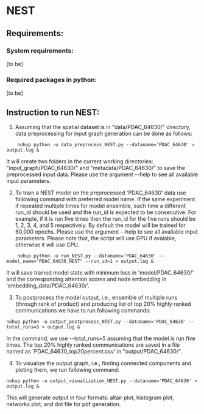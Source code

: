 
# NEST
## Requirements:
###   System requirements: 
[to be]
###   Required packages in python: 
[to be]
  
## Instruction to run NEST:
   
1. Assuming that the spatial dataset is in "data/PDAC_64630/" directory, data preprocessing for input graph generation can be done as follows:
````
    nohup python -u data_preprocess_NEST.py --dataname='PDAC_64630' > output.log & 
````
It will create two folders in the current working directories: "input_graph/PDAC_64630/" and "metadata/PDAC_64630/" to save the preprocessed input data. Please use the argument --help to see all available input parameters.  

2. To train a NEST model on the preprocessed 'PDAC_64630' data use following command with preferred model name. If the same experiment if repeated multiple times for model ensemble, each time a different run_id should be used and the run_id is expected to be consecutive. For example, if it is run five times then the run_id for the five runs should be 1, 2, 3, 4, and 5 respectively. By default the model will be trained for 60,000 epochs. Please use the argument --help to see all available input parameters. Please note that, the script will use GPU if avaiable, otherwise it will use CPU. 

````
    nohup python -u run_NEST.py --dataname='PDAC_64630' --model_name="PDAC_64630_NEST" --run_id=1 > output.log &
````

  It will save trained model state with minimum loss in 'model/PDAC_64630/' and the corresponding attention scores and node embedding in 'embedding_data/PDAC_64630/'.   

3. To postprocess the model output, i.e., ensemble of multiple runs (through rank of product) and producing list of top 20% highly ranked communications we have to run following commands:

``nohup python -u output_postprocess_NEST.py --dataname='PDAC_64630' --total_runs=5 > output.log & ``

  In the command, we use --total_runs=5 assuming that the model is run five times. The top 20% highly ranked communications are saved in a file named as 'PDAC_64630_top20percent.csv' in "output/PDAC_64630/".  

4. To visualize the output graph, i.e., finding connected components and ploting them, we run following command:

``nohup python -u output_visualization_NEST.py --dataname='PDAC_64630' > output.log & ``

  This will generate output in four formats: altair plot, histogram plot, networkx plot, and dot file for pdf generation. 
